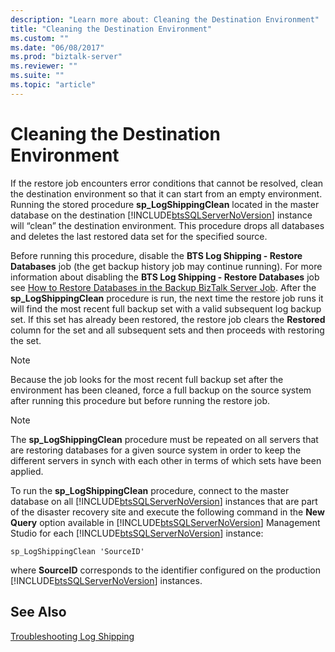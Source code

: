 ```yaml
---
description: "Learn more about: Cleaning the Destination Environment"
title: "Cleaning the Destination Environment"
ms.custom: ""
ms.date: "06/08/2017"
ms.prod: "biztalk-server"
ms.reviewer: ""
ms.suite: ""
ms.topic: "article"
---
```

# Cleaning the Destination Environment
If the restore job encounters error conditions that cannot be resolved, clean the destination environment so that it can start from an empty environment. Running the stored procedure **sp_LogShippingClean** located in the master database on the destination [!INCLUDE[btsSQLServerNoVersion](../includes/btssqlservernoversion-md.md)] instance will “clean” the destination environment. This procedure drops all databases and deletes the last restored data set for the specified source.  
  
 Before running this procedure, disable the **BTS Log Shipping - Restore Databases** job (the get backup history job may continue running). For more information about disabling the **BTS Log Shipping - Restore Databases** job see [How to Restore Databases in the Backup BizTalk Server Job](../technical-guides/how-to-restore-databases-in-the-backup-biztalk-server-job.md). After the **sp_LogShippingClean** procedure is run, the next time the restore job runs it will find the most recent full backup set with a valid subsequent log backup set. If this set has already been restored, the restore job clears the **Restored** column for the set and all subsequent sets and then proceeds with restoring the set.  
  
> [!NOTE]  
>  Because the job looks for the most recent full backup set after the environment has been cleaned, force a full backup on the source system after running this procedure but before running the restore job.  
  
> [!NOTE]  
>  The **sp_LogShippingClean** procedure must be repeated on all servers that are restoring databases for a given source system in order to keep the different servers in synch with each other in terms of which sets have been applied.  
  
 To run the **sp_LogShippingClean** procedure, connect to the master database on all [!INCLUDE[btsSQLServerNoVersion](../includes/btssqlservernoversion-md.md)] instances that are part of the disaster recovery site and execute the following command in the **New Query** option available in [!INCLUDE[btsSQLServerNoVersion](../includes/btssqlservernoversion-md.md)] Management Studio for each [!INCLUDE[btsSQLServerNoVersion](../includes/btssqlservernoversion-md.md)] instance:  
  
```  
sp_LogShippingClean 'SourceID'  
```  
  
 where **SourceID** corresponds to the identifier configured on the production [!INCLUDE[btsSQLServerNoVersion](../includes/btssqlservernoversion-md.md)] instances.  
  
## See Also  
 [Troubleshooting Log Shipping](../technical-guides/troubleshooting-log-shipping.md)
